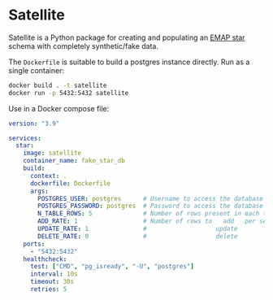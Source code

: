 # Satellite

Satellite is a Python package for creating and populating an 
[EMAP star](https://github.com/inform-health-informatics/Inform-DB) schema
with completely synthetic/fake data.

The `Dockerfile` is suitable to build a postgres instance directly. Run as a 
single container:
```bash
docker build . -t satellite
docker run -p 5432:5432 satellite
```

Use in a Docker compose file:
```yaml
version: "3.9"

services:
  star:
    image: satellite
    container_name: fake_star_db
    build:
      context: .
      dockerfile: Dockerfile
      args:
        POSTGRES_USER: postgres      # Username to access the database
        POSTGRES_PASSWORD: postgres  # Password to access the database
        N_TABLE_ROWS: 5              # Number of rows present in each table initially
        ADD_RATE: 1                  # Number of rows to   add   per second
        UPDATE_RATE: 1               #                   update
        DELETE_RATE: 0               #                   delete 
    ports:
      - "5432:5432"
    healthcheck:
      test: ["CMD", "pg_isready", "-U", "postgres"]
      interval: 10s
      timeout: 30s
      retries: 5
```
